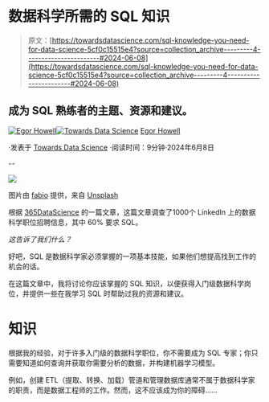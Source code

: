 # 数据科学所需的 SQL 知识

> 原文：[https://towardsdatascience.com/sql-knowledge-you-need-for-data-science-5cf0c15515e4?source=collection_archive---------4-----------------------#2024-06-08](https://towardsdatascience.com/sql-knowledge-you-need-for-data-science-5cf0c15515e4?source=collection_archive---------4-----------------------#2024-06-08)

## 成为 SQL 熟练者的主题、资源和建议。

[](https://medium.com/@egorhowell?source=post_page---byline--5cf0c15515e4--------------------------------)[![Egor Howell](../Images/1f796e828f1625440467d01dcc3e40cd.png)](https://medium.com/@egorhowell?source=post_page---byline--5cf0c15515e4--------------------------------)[](https://towardsdatascience.com/?source=post_page---byline--5cf0c15515e4--------------------------------)[![Towards Data Science](../Images/a6ff2676ffcc0c7aad8aaf1d79379785.png)](https://towardsdatascience.com/?source=post_page---byline--5cf0c15515e4--------------------------------) [Egor Howell](https://medium.com/@egorhowell?source=post_page---byline--5cf0c15515e4--------------------------------)

·发表于 [Towards Data Science](https://towardsdatascience.com/?source=post_page---byline--5cf0c15515e4--------------------------------) ·阅读时间：9分钟·2024年6月8日

--

![](../Images/6e1a5fba0b8a03cf5c84544cb0f38b3f.png)

图片由 [fabio](https://unsplash.com/@fabioha?utm_source=medium&utm_medium=referral) 提供，来自 [Unsplash](https://unsplash.com/?utm_source=medium&utm_medium=referral)

根据 [365DataScience](https://365datascience.com/career-advice/data-scientist-job-outlook/) 的一篇文章，这篇文章调查了1000个 LinkedIn 上的数据科学职位招聘信息，其中 60% 要求 SQL。

*这告诉了我们什么？*

好吧，SQL 是数据科学家必须掌握的一项基本技能，如果他们想提高找到工作的机会的话。

在这篇文章中，我将讨论你应该掌握的 SQL 知识，以便获得入门级数据科学岗位，并提供一些在我学习 SQL 时帮助过我的资源和建议。

# 知识

根据我的经验，对于许多入门级的数据科学职位，你不需要成为 SQL 专家；你只需要知道如何查询并获取你需要分析的数据，并构建机器学习模型。

例如，创建 ETL（提取、转换、加载）管道和管理数据库通常不属于数据科学家的职责，而是数据工程师的工作。然而，这不应该成为你的障碍……
